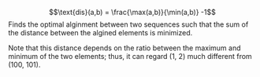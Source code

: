 $$\text{dis}(a,b) = \frac{\max(a,b)}{\min(a,b)} -1$$
Finds the optimal alginment between two sequences such that the sum of the distance between the algined elements is minimized.

Note that this distance depends on the ratio between the maximum and minimum of the two elements; thus, it can regard (1, 2) much different from (100, 101).
